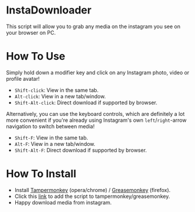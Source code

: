 # InstaDownloader

This script will allow you to grab any media on the instagram you see on your browser on PC.

# How To Use

Simply hold down a modifier key and click on any Instagram photo, video or profile avatar!

- `Shift-click`: View in the same tab.
- `Alt-click`: View in a new tab/window.
- `Shift-Alt-click`: Direct download if supported by browser.
 
Alternatively, you can use the keyboard controls, which are definitely a lot more convenient if you're already using Instagram's own `left`/`right`-arrow navigation to switch between media!

- `Shift-F`: View in the same tab.
- `Alt-F`: View in a new tab/window.
- `Shift-Alt-F`: Direct download if supported by browser.

# How To Install
- Install [Tampermonkey](https://chrome.google.com/webstore/detail/tampermonkey/dhdgffkkebhmkfjojejmpbldmpobfkfo) (opera/chrome) / [Greasemonkey](https://addons.mozilla.org/en-US/firefox/addon/greasemonkey/) (firefox).
- Click this [link](https://github.com/mahadi22/InstaDownloader/raw/main/InstaDownloader.user.js) to add the script to tampermonkey/greasemonkey.
- Happy download media from instagram.
